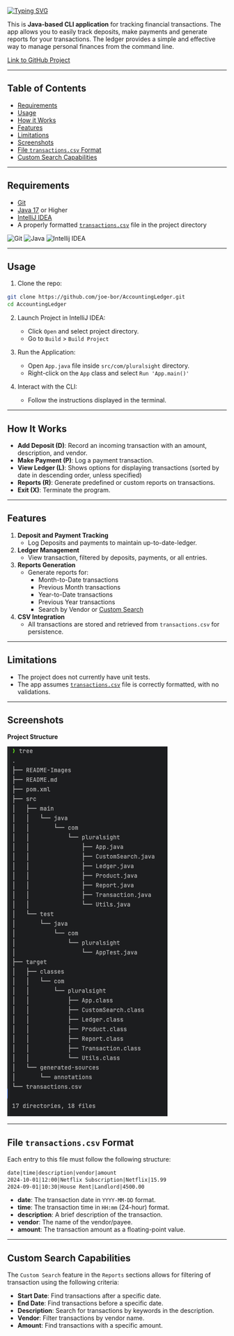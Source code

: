 [![Typing SVG](https://readme-typing-svg.demolab.com?font=Fira+Code&weight=700&size=36&letterSpacing=1.2px&pause=1000&color=56459A&background=326EFF00&center=true&vCenter=true&repeat=false&width=435&lines=Accounting+Ledger)](https://git.io/typing-svg)

This is **Java-based CLI application** for tracking financial transactions. The app allows you to easily track deposits,
make payments and generate reports for your transactions. The ledger provides a simple and effective way to manage
personal finances from the command line.

[Link to GitHub Project](https://github.com/users/joe-bor/projects/5/views/1)

---

## Table of Contents

- [Requirements](#requirements)
- [Usage](#usage)
- [How it Works](#how-it-works)
- [Features](#features)
- [Limitations](#limitations)
- [Screenshots](#screenshots)
- [File `transactions.csv` Format](#file-transactionscsv-format)
- [Custom Search Capabilities](#custom-search-capabilities)

---

## Requirements

- [Git](https://git-scm.com/downloads)
- [Java 17](https://www.oracle.com/th/java/technologies/downloads/) or Higher
- [IntelliJ IDEA](https://www.jetbrains.com/idea/download/)
- A properly formatted [`transactions.csv`](#file-transactionscsv-format) file in the project directory

<img src="https://skillicons.dev/icons?i=git" height="40" alt="Git"  />
<img src="https://skillicons.dev/icons?i=java" height="40" alt="Java"  />
<img src="https://skillicons.dev/icons?i=idea" height="40" alt="Intellij IDEA"  />

---

## Usage

1. Clone the repo:

```bash
git clone https://github.com/joe-bor/AccountingLedger.git
cd AccountingLedger
```

2. Launch Project in IntelliJ IDEA:
    - Click `Open` and select project directory.
    - Go to `Build` > `Build Project`

3. Run the Application:
    - Open `App.java` file inside `src/com/pluralsight` directory.
    - Right-click on the `App` class and select `Run 'App.main()'`

4. Interact with the CLI:
    - Follow the instructions displayed in the terminal.

---

## How It Works

- **Add Deposit (D)**: Record an incoming transaction with an amount, description, and vendor.
- **Make Payment (P)**: Log a payment transaction.
- **View Ledger (L)**: Shows options for displaying transactions (sorted by date in descending order, unless specified)
- **Reports (R)**: Generate predefined or custom reports on transactions.
- **Exit (X)**: Terminate the program.

---

## Features

1. **Deposit and Payment Tracking**
    - Log Deposits and payments to maintain up-to-date-ledger.
2. **Ledger Management**
    - View transaction, filtered by deposits, payments, or all entries.
3. **Reports Generation**
    - Generate reports for:
        - Month-to-Date transactions
        - Previous Month transactions
        - Year-to-Date transactions
        - Previous Year transactions
        - Search by Vendor or [Custom Search](#Custom-Search-Capabilities)
4. **CSV Integration**
    - All transactions are stored and retrieved from `transactions.csv` for persistence.

---

## Limitations

- The project does not currently have unit tests.
- The app assumes [`transactions.csv`](#file-transactionscsv-format) file is correctly formatted, with no validations.

---

## Screenshots

**Project Structure**

![Project Structure](./README-Images/project-structure.png "Project Structure")


---

## File `transactions.csv` Format

Each entry to this file must follow the following structure:

```text
date|time|description|vendor|amount
2024-10-01|12:00|Netflix Subscription|Netflix|15.99
2024-09-01|10:30|House Rent|Landlord|4500.00
```

- **date**: The transaction date in `YYYY-MM-DD` format.
- **time**: The transaction time in `HH:mm` (24-hour) format.
- **description**: A brief description of the transaction.
- **vendor**: The name of the vendor/payee.
- **amount**: The transaction amount as a floating-point value.

---

## Custom Search Capabilities

The `Custom Search` feature in the `Reports` sections allows for filtering of transaction using the following criteria:

- **Start Date**: Find transactions after a specific date.
- **End Date**: Find transactions before a specific date.
- **Description**: Search for transactions by keywords in the description.
- **Vendor**: Filter transactions by vendor name.
- **Amount**: Find transactions with a specific amount.
